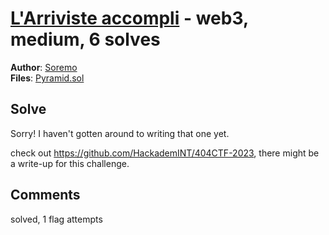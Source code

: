 [L'Arriviste accompli](challenge_files/README.md) - web3, medium, 6 solves
===

**Author**: [Soremo](https://github.com/Soremojinsen)    
**Files**: [Pyramid.sol](https://www.narthorn.com/ctf/404CTF-2023/challenge_files/Web3/L%27Arriviste%20accompli/Pyramid.sol)

## Solve

Sorry! I haven't gotten around to writing that one yet.

check out https://github.com/HackademINT/404CTF-2023, there might be a write-up for this challenge.

## Comments

solved, 1 flag attempts